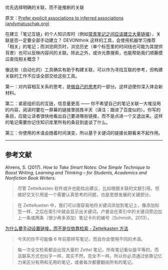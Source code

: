 优先选择明确的关联，而不是推断的关联

原文：[Prefer explicit associations to inferred associations (andymatuschak.org)](https://notes.andymatuschak.org/z4RjXweCWNTdmHUFJpDCPmWVnwBEDbKviu9QJ)

在建立「笔记互链」的个人知识库时（例如[常青笔记之间应该建立大量链接](https://notes.andymatuschak.org/z2HUE4ABbQjUNjrNemvkTCsLa1LPDRuwh1tXC)），关联是否一定要全部手动建立？ DEVONthink 这样的工具，会使用机器学习推荐「相关」的笔记；而浏览网页时，浏览历史（单个标签里的时间线也可能为其提供背景）也可以反映内容间的关联。除此之外，或许光靠搜索，也能帮助我们顺藤摸瓜查找相关概念？

像这些（自动化的）工具确实有助于构建关联，可以作为寻找互联的参考，但构建关联的工作不应该全部交给这些工具。

第一：对内容相互关系的思考，是[做自己的思考](https://notes.andymatuschak.org/z4enRPbLXdD8X8hCfVjaRkcGkronvhcfrgSQw)的一部分。这样迫使你深入体会新材料。

第二：紧密组织后的互链，信息量更高 —— 你不希望自己的笔记关联一大堆没用的内容，阅读时要在一屏幕的链接里挑拣半天（译注：跟进了百度似的）。你写的条目，应能让读者很快地看出自己要进哪些链接，而不是点进一个又退出来。这样的笔记需要你记住知识库里所有的条目到底谈了什么。

第三：你使用的术语会随着时间演变，所以基于关键词的链接长期看来不起作用。

------

## 参考文献

Ahrens, S. (2017). *How to Take Smart Notes: One Simple Technique to Boost Writing, Learning and Thinking – for Students, Academics and Nonfiction Book Writers*.

> 尽管 Zettelkasten 软件或许也能给出建议，比如根据关联的文献引用，但做好交叉引用是一个需要认真思考的问题，也是思想发展的关键部分。

> 在 Zettelkasten 中，我们可以很容易地将关键词添加到笔记上，像添加标签一样，之后在索引中就会显示出关键词。卢曼会在索引中的关键词旁边加上一条或两条（很少再多添加）笔记卡片的编号（Schmidt，2013）。

[为什么要手动设置链接，而不是仅依靠检索 - Zettelkasten 方法](https://zettelkasten.de/posts/search-alone-is-not-enough/)

> 今天的你不可能像 6 年前那样写笔记，而且你会使用不同的术语。

>

> 每一次全文检索都会出现大量的 Zettel 笔记，所有笔记看似是平等的，而且联系方式也似乎一样，其实不然，完全不一样。所以你必须通过依靠记忆力来区分有用和无用的笔记，或者每次都要翻阅所有的笔记。